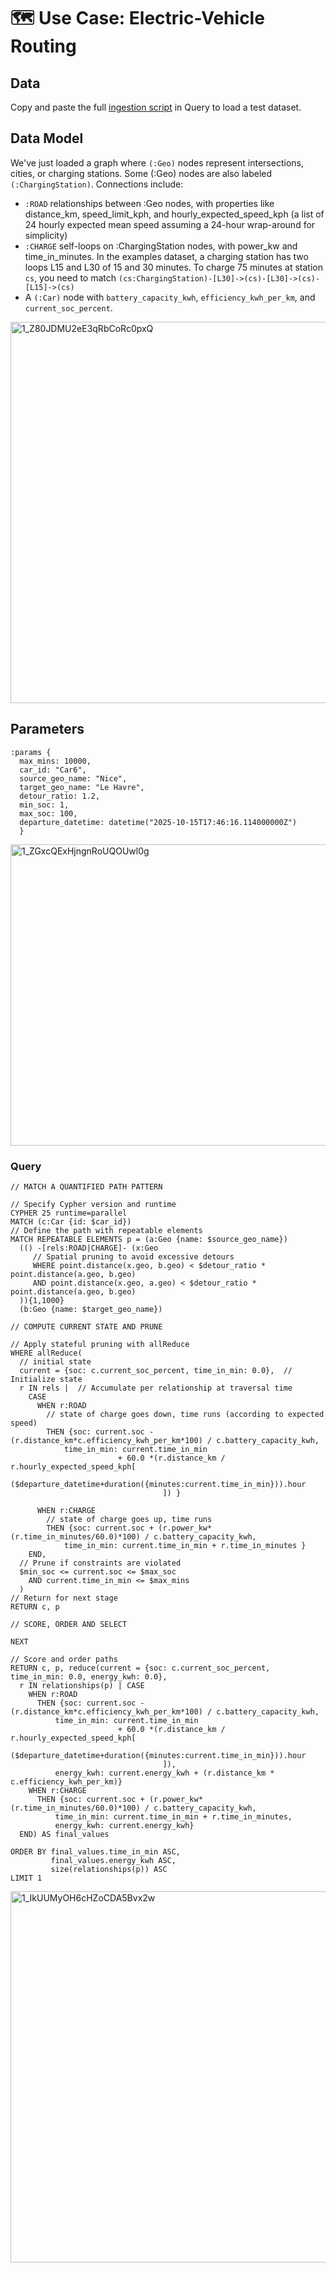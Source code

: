 # 🗺️ Use Case: Electric-Vehicle Routing

## Data

Copy and paste the full [ingestion script](EV_ingestion_script.cypher) in Query to load a test dataset.

## Data Model

We've just loaded a graph where `(:Geo)` nodes represent intersections, cities, or charging stations.
Some (:Geo) nodes are also labeled `(:ChargingStation)`.
Connections include:
* `:ROAD` relationships between :Geo nodes, with properties like distance_km, speed_limit_kph, and hourly_expected_speed_kph (a list of 24 hourly expected mean speed assuming a 24-hour wrap-around for simplicity)
* `:CHARGE` self-loops on :ChargingStation nodes, with power_kw and time_in_minutes. In the examples dataset, a charging station has two loops L15 and L30 of 15 and 30 minutes. To charge 75 minutes at station `cs`, you need to match `(cs:ChargingStation)-[L30]->(cs)-[L30]->(cs)-[L15]->(cs)`
* A `(:Car)` node with `battery_capacity_kwh`, `efficiency_kwh_per_km`, and `current_soc_percent`.

<img width="800" height="610" alt="1_Z80JDMU2eE3qRbCoRc0pxQ" src="https://github.com/user-attachments/assets/c5fb9c39-7278-4efc-bfc8-c7c3b1b2780a" />

## Parameters

``` cypher
:params {
  max_mins: 10000,
  car_id: "Car6",
  source_geo_name: "Nice",
  target_geo_name: "Le Havre",
  detour_ratio: 1.2,
  min_soc: 1,
  max_soc: 100,
  departure_datetime: datetime("2025-10-15T17:46:16.114000000Z")
  }
```

<img width="800" height="482" alt="1_ZGxcQExHjngnRoUQOUwl0g" src="https://github.com/user-attachments/assets/15979fc8-ca09-4bde-b034-a58d9167feb7" />

### Query

```cypher
// MATCH A QUANTIFIED PATH PATTERN

// Specify Cypher version and runtime
CYPHER 25 runtime=parallel
MATCH (c:Car {id: $car_id})
// Define the path with repeatable elements
MATCH REPEATABLE ELEMENTS p = (a:Geo {name: $source_geo_name})
  (() -[rels:ROAD|CHARGE]- (x:Geo
     // Spatial pruning to avoid excessive detours
     WHERE point.distance(x.geo, b.geo) < $detour_ratio * point.distance(a.geo, b.geo)
     AND point.distance(x.geo, a.geo) < $detour_ratio * point.distance(a.geo, b.geo)
  )){1,1000}
  (b:Geo {name: $target_geo_name})

// COMPUTE CURRENT STATE AND PRUNE

// Apply stateful pruning with allReduce
WHERE allReduce(
  // initial state
  current = {soc: c.current_soc_percent, time_in_min: 0.0},  // Initialize state
  r IN rels |  // Accumulate per relationship at traversal time
    CASE
      WHEN r:ROAD
        // state of charge goes down, time runs (according to expected speed)
        THEN {soc: current.soc - (r.distance_km*c.efficiency_kwh_per_km*100) / c.battery_capacity_kwh,
            time_in_min: current.time_in_min
                        + 60.0 *(r.distance_km / r.hourly_expected_speed_kph[
                ($departure_datetime+duration({minutes:current.time_in_min})).hour
                                  ]) }

      WHEN r:CHARGE
        // state of charge goes up, time runs
        THEN {soc: current.soc + (r.power_kw*(r.time_in_minutes/60.0)*100) / c.battery_capacity_kwh,
            time_in_min: current.time_in_min + r.time_in_minutes }
    END,
  // Prune if constraints are violated
  $min_soc <= current.soc <= $max_soc
    AND current.time_in_min <= $max_mins
  )
// Return for next stage
RETURN c, p

// SCORE, ORDER AND SELECT

NEXT

// Score and order paths
RETURN c, p, reduce(current = {soc: c.current_soc_percent, time_in_min: 0.0, energy_kwh: 0.0},
  r IN relationships(p) | CASE
    WHEN r:ROAD
      THEN {soc: current.soc - (r.distance_km*c.efficiency_kwh_per_km*100) / c.battery_capacity_kwh,
          time_in_min: current.time_in_min
                        + 60.0 *(r.distance_km / r.hourly_expected_speed_kph[
                ($departure_datetime+duration({minutes:current.time_in_min})).hour
                                  ]),
          energy_kwh: current.energy_kwh + (r.distance_km * c.efficiency_kwh_per_km)}
    WHEN r:CHARGE
      THEN {soc: current.soc + (r.power_kw*(r.time_in_minutes/60.0)*100) / c.battery_capacity_kwh,
          time_in_min: current.time_in_min + r.time_in_minutes,
          energy_kwh: current.energy_kwh}
  END) AS final_values

ORDER BY final_values.time_in_min ASC,
         final_values.energy_kwh ASC,
         size(relationships(p)) ASC
LIMIT 1

```

<img width="800" height="594" alt="1_IkUUMyOH6cHZoCDA5Bvx2w" src="https://github.com/user-attachments/assets/6e52cc80-d167-4bb9-badc-41be00323a99" />

